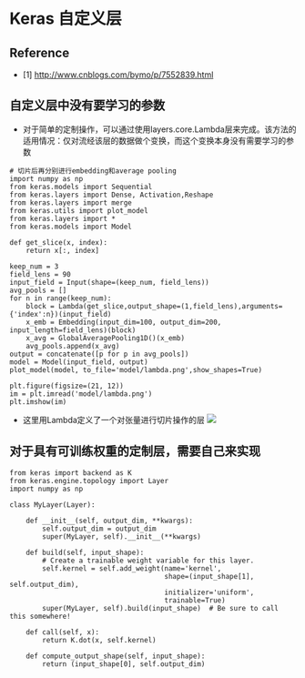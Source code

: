 # Keras 自定义层
## Reference
+ [1] http://www.cnblogs.com/bymo/p/7552839.html

## 自定义层中没有要学习的参数
+ 对于简单的定制操作，可以通过使用layers.core.Lambda层来完成。该方法的适用情况：仅对流经该层的数据做个变换，而这个变换本身没有需要学习的参数

```
# 切片后再分别进行embedding和average pooling
import numpy as np  
from keras.models import Sequential  
from keras.layers import Dense, Activation,Reshape  
from keras.layers import merge  
from keras.utils import plot_model
from keras.layers import *
from keras.models import Model  

def get_slice(x, index):
    return x[:, index]

keep_num = 3 
field_lens = 90
input_field = Input(shape=(keep_num, field_lens))
avg_pools = []
for n in range(keep_num):
    block = Lambda(get_slice,output_shape=(1,field_lens),arguments={'index':n})(input_field)
    x_emb = Embedding(input_dim=100, output_dim=200, input_length=field_lens)(block)
    x_avg = GlobalAveragePooling1D()(x_emb)
    avg_pools.append(x_avg)  
output = concatenate([p for p in avg_pools])
model = Model(input_field, output) 
plot_model(model, to_file='model/lambda.png',show_shapes=True)  

plt.figure(figsize=(21, 12))
im = plt.imread('model/lambda.png')
plt.imshow(im)
```
+ 这里用Lambda定义了一个对张量进行切片操作的层
![](https://images2017.cnblogs.com/blog/1182656/201709/1182656-20170919171906915-1979874933.png)

## 对于具有可训练权重的定制层，需要自己来实现
```
from keras import backend as K
from keras.engine.topology import Layer
import numpy as np

class MyLayer(Layer):

    def __init__(self, output_dim, **kwargs):
        self.output_dim = output_dim
        super(MyLayer, self).__init__(**kwargs)

    def build(self, input_shape):
        # Create a trainable weight variable for this layer.
        self.kernel = self.add_weight(name='kernel', 
                                      shape=(input_shape[1], self.output_dim),
                                      initializer='uniform',
                                      trainable=True)
        super(MyLayer, self).build(input_shape)  # Be sure to call this somewhere!

    def call(self, x):
        return K.dot(x, self.kernel)

    def compute_output_shape(self, input_shape):
        return (input_shape[0], self.output_dim)
```